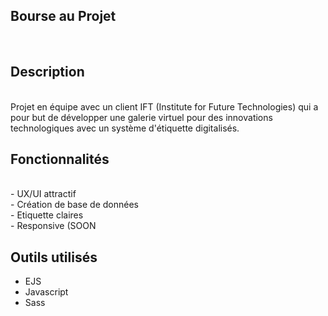 ## Bourse au Projet
<br/>

## Description
<br />
Projet en équipe avec un client IFT (Institute for Future Technologies) qui a pour but de développer une galerie virtuel pour des innovations technologiques avec un système d'étiquette digitalisés.
<br/>

## Fonctionnalités
<br />
- UX/UI attractif
<br/>
- Création de base de données
<br/>
- Etiquette claires
<br/>
- Responsive (SOON

## Outils utilisés
- EJS
- Javascript
- Sass
